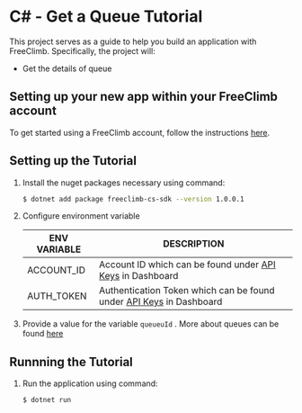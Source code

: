 # C# - Get a Queue Tutorial

This project serves as a guide to help you build an application with FreeClimb. Specifically, the project will:

- Get the details of queue

## Setting up your new app within your FreeClimb account

To get started using a FreeClimb account, follow the instructions [here](https://persephony-docs.readme.io/docs/getting-started-with-persephony).

## Setting up the Tutorial

1. Install the nuget packages necessary using command:

   ```bash
   $ dotnet add package freeclimb-cs-sdk --version 1.0.0.1
   ```

2. Configure environment variable

   | ENV VARIABLE            | DESCRIPTION                                                                                                                                                                             |
   | ----------------------- | --------------------------------------------------------------------------------------------------------------------------------------------------------------------------------------- |
   | ACCOUNT_ID              | Account ID which can be found under [API Keys](https://www.persephony.com/dashboard/portal/account/authentication) in Dashboard                                                         |
   | AUTH_TOKEN              | Authentication Token which can be found under [API Keys](https://www.persephony.com/dashboard/portal/account/authentication) in Dashboard                                               |

3. Provide a value for the variable `queueuId` . More about queues can be found [here](https://docs.persephony.com/reference/queues-1)

## Runnning the Tutorial

1. Run the application using command:

   ```bash
   $ dotnet run
   ```

